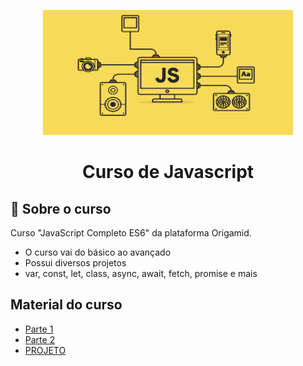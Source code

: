 <p align="center">
  <img src="/imagens/js.png" alt="js" width=400 height=200>
</p>

<h1 align="center">
    Curso de Javascript
</h1>
 

## :notebook_with_decorative_cover: Sobre o curso

Curso "JavaScript Completo ES6" da plataforma Origamid.
 - O curso vai do básico ao avançado
 - Possui diversos projetos
 - var, const, let, class, async, await, fetch, promise e mais

## Material do curso
 - [Parte 1][1]
 - [Parte 2][2]
 - [PROJETO][3]

 


[1]: https://github.com/amandazk/curso-javascript/tree/master/parte-1
[2]: https://github.com/amandazk/curso-javascript/tree/master/parte-2
[3]: https://github.com/amandazk/curso-javascript/tree/master/parte-2/projeto


